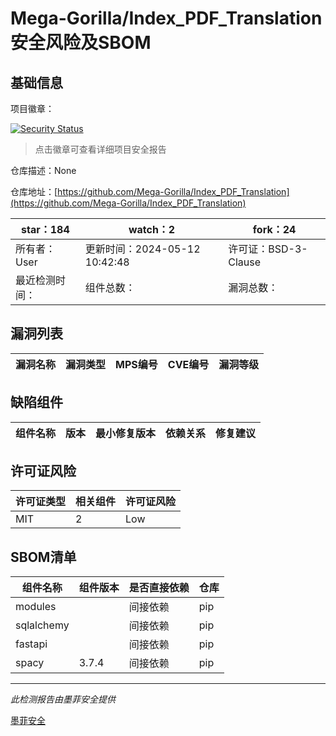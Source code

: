 # Mega-Gorilla/Index_PDF_Translation安全风险及SBOM

## 基础信息

项目徽章：

[![Security Status](https://www.murphysec.com/platform3/v31/badge/1790089274764804096.svg)](https://www.murphysec.com/console/report/1790089264337764352/1790089274764804096)

> 点击徽章可查看详细项目安全报告

仓库描述：None

仓库地址：[https://github.com/Mega-Gorilla/Index_PDF_Translation](https://github.com/Mega-Gorilla/Index_PDF_Translation)

| star：184 | watch：2 | fork：24 |
| ----------- | -------------- | ------------ |
| 所有者：User | 更新时间：2024-05-12 10:42:48 | 许可证：BSD-3-Clause |
| 最近检测时间： | 组件总数： | 漏洞总数： |




## 漏洞列表

| 漏洞名称 | 漏洞类型 | MPS编号 | CVE编号 | 漏洞等级 |
| ------- | ------ | ------- | ------ | ----- |





## 缺陷组件

| 组件名称 | 版本 | 最小修复版本 | 依赖关系 | 修复建议 |
| -------- | ---- | ------------ | -------- | -------- |





## 许可证风险

| 许可证类型 | 相关组件 | 许可证风险 |
| ---------- | -------- | ---------- |
|MIT|2|Low|




## SBOM清单

| 组件名称 | 组件版本 | 是否直接依赖 | 仓库 |
| -------- | -------- | ------------ | ---- |
|modules||间接依赖|pip|
|sqlalchemy||间接依赖|pip|
|fastapi||间接依赖|pip|
|spacy|3.7.4|间接依赖|pip|


------

*此检测报告由墨菲安全提供*

[墨菲安全](www.murphysec.com)